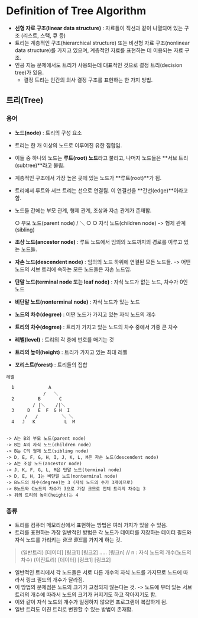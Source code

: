# Definition of Tree Algorithm

- **선형 자료 구조(linear data structure)** : 자료들이 직선과 같이 나열되어 있는 구조 (리스트, 스택, 큐 등)
- 트리는 계층적인 구조(hierarchical structure) 또는 비선형 자료 구조(nonlinear data structure)를 가지고 있으며, 계층적인 자료를 표현하는 데 이용되는 자료 구조.
- 인공 지능 문제에서도 트리가 사용되는데 대표적인 것으로 결정 트리(decision tree)가 있음.
    - 결정 트리는 인간의 의사 결정 구조를 표현하는 한 가지 방법.

## **트리(Tree)**

### 용어

- **노드(node)** : 트리의 구성 요소
- 트리는 한 개 이상의 노드로 이루어진 유한 집합임.
- 이들 중 하나의 노드는 **루트(root) 노드**라고 불리고, 나머지 노드들은 **서브 트리(subtree)**라고 불림.
- 계층적인 구조에서 가장 높은 곳에 있는 노드가 **루트(root)**가 됨.
- 트리에서 루트와 서브 트리는 선으로 연결됨. 이 연결선을 **간선(edge)**이라고 함.
- 노드들 간에는 부모 관계, 형제 관계, 조상과 자손 관계가 존재함.

    ○ 부모 노드(parent node)
   / ＼
  ○   ○ 자식 노드(children node)  -> 형제 관계(sibling)

- **조상 노드(ancestor node)** : 루트 노드에서 임의의 노드까지의 경로를 이루고 있는 노드들.
- **자손 노드(descendent node)** : 임의의 노드 하위에 연결된 모든 노드들.  -> 어떤 노드의 서브 트리에 속하는 모든 노드들은 자손 노드임.
- **단말 노드(terminal node 또는 leaf node)** : 자식 노드가 없는 노드, 차수가 0인 노드
- **비단말 노드(nonterminal node)** : 자식 노드가 있는 노드
- **노드의 차수(degree)** : 어떤 노드가 가지고 있는 자식 노드의 개수
- **트리의 차수(degree)** : 트리가 가지고 있는 노드의 차수 중에서 가중 큰 차수
- **레벨(level)** : 트리의 각 층에 번호를 매기는 것
- **트리의 높이(height)** : 트리가 가지고 있는 최대 레벨
- **포리스트(forest)** : 트리들의 집합

```text
레벨      

  1             A         
              /   ＼
  2         B       C
          / |＼    /|＼
  3     D   E  F  G H  I
       /   /         ＼ ＼
  4   J   K           L  M

 
-> A는 B의 부모 노드(parent node)
-> B는 A의 자식 노드(children node)
-> B는 C의 형제 노드(sibling node)
-> D, E, F, G, H, I, J, K, L, M은 자손 노드(descendent node)
-> A는 조상 노드(ancestor node)
-> J, K, F, G, L, M은 단말 노드(terminal node)
-> D, E, H, I는 비단말 노드(nonterminal node)
-> B노드의 차수(degree)는 3 (자식 노드의 수가 3개이므로)
-> B노드와 C노드의 차수가 3으로 가장 크므로 전체 트리의 차수는 3
-> 위의 트리의 높이(height)는 4
```

### 종류

- 트리를 컴퓨터 메모리상에서 표현하는 방법은 여러 가지가 있을 수 있음.
- 트리를 표현하는 가장 일반적인 방법은 각 노드가 데이터를 저장하는 데이터 필드와 자식 노드를 가리키는 *링크 필드*를 가지게 하는 것.

> (일반트리) [데이터] [링크1] [링크2] ..... [링크n]     // n : 자식 노드의 개수(노드의 차수)
> (이진트리) [데이터] [링크1] [링크2]

- 일반적인 트리에서 각 노드들은 서로 다른 개수의 자식 노드를 가지므로 노드에 따라서 링크 필드의 개수가 달라짐.
- 이 방법의 문제점은 노드의 크기가 고정되지 않는다는 것. -> 노드에 부터 있는 서브 트리의 개수에 따라서 노드의 크기가 커지기도 하고 작아지기도 함.
- 이와 같이 자식 노드의 개수가 일정하지 않으면 프로그램이 복잡하게 됨.
- 일반 트리도 이진 트리로 변환할 수 있는 방법이 존재함.